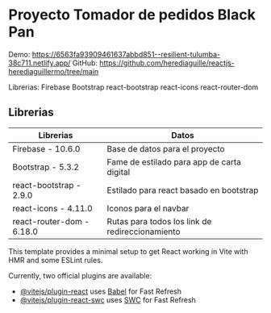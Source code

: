 # Proyecto Tomador de pedidos Black Pan
Demo: https://6563fa93909461637abbd851--resilient-tulumba-38c711.netlify.app/
GitHub: https://github.com/herediaguille/reactjs-herediaguillermo/tree/main

Librerias:
Firebase
Bootstrap
react-bootstrap
react-icons
react-router-dom

## Librerias

| Librerias | Datos |
| ------ | ------ |
| Firebase - 10.6.0 | Base de datos para el proyecto |
| Bootstrap - 5.3.2 | Fame de estilado para app de carta digital |
| react-bootstrap - 2.9.0 | Estilado para react basado en bootstrap |
| react-icons - 4.11.0 | Iconos para el navbar |
| react-router-dom - 6.18.0 | Rutas para todos los link de redireccionamiento |


This template provides a minimal setup to get React working in Vite with HMR and some ESLint rules.

Currently, two official plugins are available:

- [@vitejs/plugin-react](https://github.com/vitejs/vite-plugin-react/blob/main/packages/plugin-react/README.md) uses [Babel](https://babeljs.io/) for Fast Refresh
- [@vitejs/plugin-react-swc](https://github.com/vitejs/vite-plugin-react-swc) uses [SWC](https://swc.rs/) for Fast Refresh
